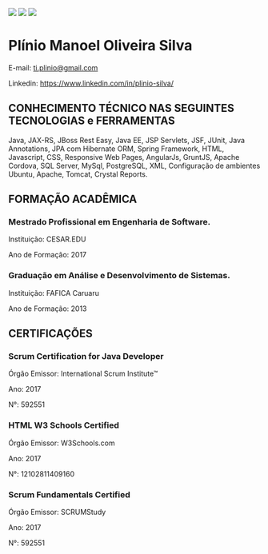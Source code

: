 ![](http://fafica-pe.edu.br/wp-content/uploads/2017/09/sfc2.png)
![](http://fafica-pe.edu.br/wp-content/uploads/2017/09/sc4jd.png)
![](http://fafica-pe.edu.br/wp-content/uploads/2017/09/w3.png) 

# Plínio Manoel Oliveira Silva

E-mail: ti.plinio@gmail.com

Linkedin: https://www.linkedin.com/in/plinio-silva/

## CONHECIMENTO TÉCNICO NAS SEGUINTES TECNOLOGIAS e FERRAMENTAS

Java, JAX-RS, JBoss Rest Easy, Java EE, JSP Servlets, JSF, JUnit, Java Annotations, JPA com Hibernate ORM, Spring Framework, HTML, Javascript, CSS, Responsive Web Pages, AngularJs, GruntJS, Apache Cordova, SQL Server, MySql, PostgreSQL, XML, Configuração de ambientes Ubuntu, Apache, Tomcat, Crystal Reports.

## FORMAÇÃO ACADÊMICA

### Mestrado Profissional em Engenharia de Software.

Instituição: CESAR.EDU

Ano de Formação: 2017

### Graduação em Análise e Desenvolvimento de Sistemas.

Instituição: FAFICA Caruaru

Ano de Formação: 2013

## CERTIFICAÇÕES

### Scrum Certification for Java Developer

Órgão Emissor: International Scrum Institute™

Ano: 2017

N°: 592551

### HTML W3 Schools Certified

Órgão Emissor: W3Schools.com

Ano: 2017

N°: 12102811409160

### Scrum Fundamentals Certified

Órgão Emissor: SCRUMStudy

Ano: 2017

N°: 592551
